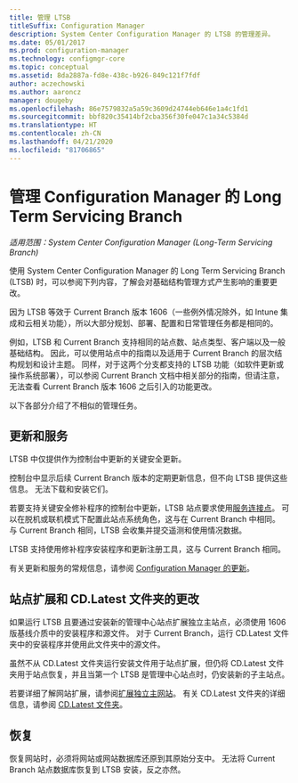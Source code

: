 ```yaml
---
title: 管理 LTSB
titleSuffix: Configuration Manager
description: System Center Configuration Manager 的 LTSB 的管理差异。
ms.date: 05/01/2017
ms.prod: configuration-manager
ms.technology: configmgr-core
ms.topic: conceptual
ms.assetid: 8da2887a-fd8e-438c-b926-849c121f7fdf
author: aczechowski
ms.author: aaroncz
manager: dougeby
ms.openlocfilehash: 86e7579832a5a59c3609d24744eb646e1a4c1fd1
ms.sourcegitcommit: bbf820c35414bf2cba356f30fe047c1a34c5384d
ms.translationtype: HT
ms.contentlocale: zh-CN
ms.lasthandoff: 04/21/2020
ms.locfileid: "81706865"
---
```

# <a name="manage-the-long-term-servicing-branch-of-configuration-manager"></a>管理 Configuration Manager 的 Long Term Servicing Branch

*适用范围：System Center Configuration Manager (Long-Term Servicing Branch)*

使用 System Center Configuration Manager 的 Long Term Servicing Branch (LTSB) 时，可以参阅下列内容，了解会对基础结构管理方式产生影响的重要更改。

因为 LTSB 等效于 Current Branch 版本 1606（一些例外情况除外，如 Intune 集成和云相关功能），所以大部分规划、部署、配置和日常管理任务都是相同的。

例如，LTSB 和 Current Branch 支持相同的站点数、站点类型、客户端以及一般基础结构。 因此，可以使用站点中的指南以及适用于 Current Branch 的层次结构规划和设计主题。 同样，对于这两个分支都支持的 LTSB 功能（如软件更新或操作系统部署），可以参阅 Current Branch 文档中相关部分的指南，但请注意，无法查看 Current Branch 版本 1606 之后引入的功能更改。

以下各部分介绍了不相似的管理任务。

## <a name="updates-and-servicing"></a>更新和服务
LTSB 中仅提供作为控制台中更新的关键安全更新。  

控制台中显示后续 Current Branch 版本的定期更新信息，但不向 LTSB 提供这些信息。 无法下载和安装它们。

若要支持关键安全修补程序的控制台中更新，LTSB 站点要求使用[服务连接点](../servers/deploy/configure/about-the-service-connection-point.md)。 可以在脱机或联机模式下配置此站点系统角色，这与在 Current Branch 中相同。 与 Current Branch 相同，LTSB 会收集并提交遥测和使用情况数据。

LTSB 支持使用修补程序安装程序和更新注册工具，这与 Current Branch 相同。

有关更新和服务的常规信息，请参阅 [Configuration Manager 的更新](../servers/manage/updates.md)。


## <a name="changes-for-site-expansion-and-the-cdlatest-folder"></a>站点扩展和 CD.Latest 文件夹的更改
如果运行 LTSB 且要通过安装新的管理中心站点扩展独立主站点，必须使用 1606 版基线介质中的安装程序和源文件。 对于 Current Branch，运行 CD.Latest 文件夹中的安装程序并使用此文件夹中的源文件。

虽然不从 CD.Latest 文件夹运行安装文件用于站点扩展，但仍将 CD.Latest 文件夹用于站点恢复，并且当第一个 LTSB 是管理中心站点时，仍安装新的子主站点。

若要详细了解网站扩展，请参阅[扩展独立主网站](../servers/deploy/install/use-the-setup-wizard-to-install-sites.md#bkmk_expand)。 有关 CD.Latest 文件夹的详细信息，请参阅 [CD.Latest 文件夹](../servers/manage/the-cd.latest-folder.md)。


## <a name="recovery"></a>恢复
恢复网站时，必须将网站或网站数据库还原到其原始分支中。 无法将 Current Branch 站点数据库恢复到 LTSB 安装，反之亦然。
